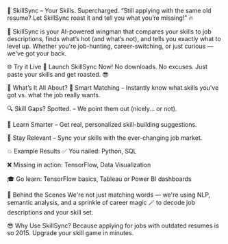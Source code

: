 🚀 SkillSync – Your Skills. Supercharged.
“Still applying with the same old resume? Let SkillSync roast it and tell you what you’re missing!” 🔥

🎯 SkillSync is your AI-powered wingman that compares your skills to job descriptions, finds what’s hot (and what’s not), and tells you exactly what to level up. Whether you're job-hunting, career-switching, or just curious — we've got your back.

🌐 Try it Live 
🔗 Launch SkillSync Now!
No downloads. No excuses. Just paste your skills and get roasted. 😎

🧠 What’s It All About?
🤖 Smart Matching – Instantly know what skills you’ve got vs. what the job really wants.

🔍 Skill Gaps? Spotted. – We point them out (nicely... or not).

🧩 Learn Smarter – Get real, personalized skill-building suggestions.

🔄 Stay Relevant – Sync your skills with the ever-changing job market.

💥 Example Results
✅ You nailed: Python, SQL

❌ Missing in action: TensorFlow, Data Visualization

🎓 Go learn: TensorFlow basics, Tableau or Power BI dashboards

🧪 Behind the Scenes
We're not just matching words — we're using NLP, semantic analysis, and a sprinkle of career magic 🪄 to decode job descriptions and your skill set.

😎 Why Use SkillSync?
Because applying for jobs with outdated resumes is so 2015. Upgrade your skill game in minutes.
